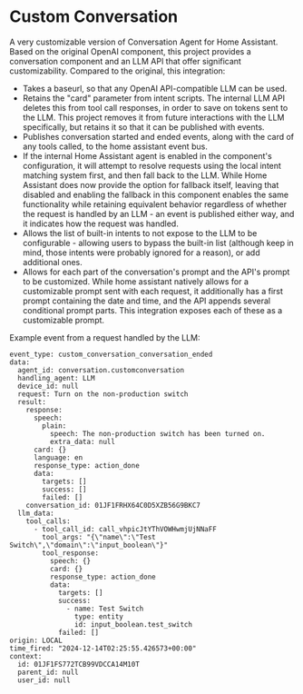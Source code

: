 # Custom Conversation
A very customizable version of Conversation Agent for Home Assistant. Based on the original OpenAI component, this project provides a conversation component and an LLM API that offer significant customizability. Compared to the original, this integration:
* Takes a baseurl, so that any OpenAI API-compatible LLM can be used.
* Retains the "card" parameter from intent scripts. The internal LLM API deletes this from tool call responses, in order to save on tokens sent to the LLM. This project removes it from future interactions with the LLM specifically, but retains it so that it can be published with events.
* Publishes conversation started and ended events, along with the card of any tools called, to the home assistant event bus.
* If the internal Home Assistant agent is enabled in the component's configuration, it will attempt to resolve requests using the local intent matching system first, and then fall back to the LLM. While Home Assistant does now provide the option for fallback itself, leaving that disabled and enabling the fallback in this component enables the same functionality while retaining equivalent behavior regardless of whether the request is handled by an LLM - an event is published either way, and it indicates how the request was handled.
* Allows the list of built-in intents to not expose to the LLM to be configurable - allowing users to bypass the built-in list (although keep in mind, those intents were probably ignored for a reason), or add additional ones.
* Allows for each part of the conversation's prompt and the API's prompt to be customized. While home assistant natively allows for a customizable prompt sent with each request, it additionally has a first prompt containing the date and time, and the API appends several conditional prompt parts. This integration exposes each of these as a customizable prompt.

Example event from a request handled by the LLM:
```
event_type: custom_conversation_conversation_ended
data:
  agent_id: conversation.customconversation
  handling_agent: LLM
  device_id: null
  request: Turn on the non-production switch
  result:
    response:
      speech:
        plain:
          speech: The non-production switch has been turned on.
          extra_data: null
      card: {}
      language: en
      response_type: action_done
      data:
        targets: []
        success: []
        failed: []
    conversation_id: 01JF1FRHX64C0D5XZB56G9BKC7
  llm_data:
    tool_calls:
      - tool_call_id: call_vhpicJtYThVOWHwmjUjNNaFF
        tool_args: "{\"name\":\"Test Switch\",\"domain\":\"input_boolean\"}"
        tool_response:
          speech: {}
          card: {}
          response_type: action_done
          data:
            targets: []
            success:
              - name: Test Switch
                type: entity
                id: input_boolean.test_switch
            failed: []
origin: LOCAL
time_fired: "2024-12-14T02:25:55.426573+00:00"
context:
  id: 01JF1FS772TCB99VDCCA14M10T
  parent_id: null
  user_id: null
```